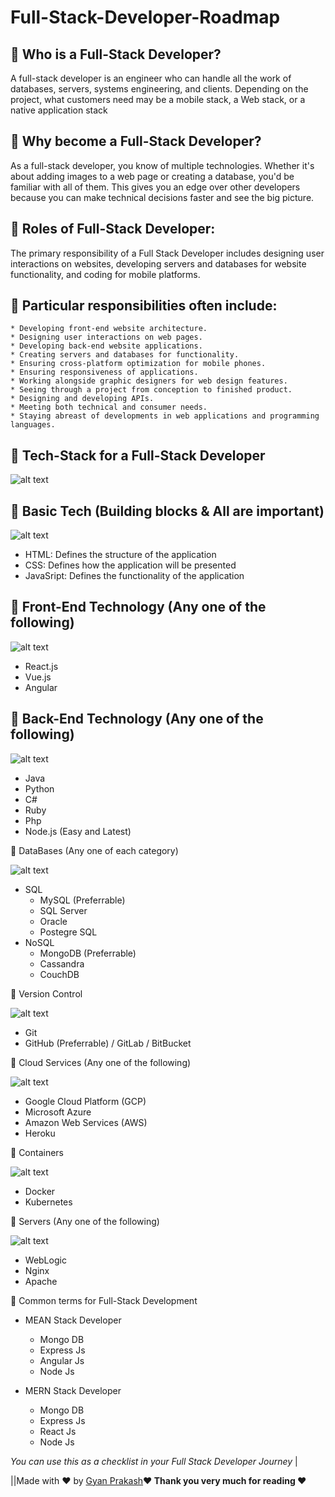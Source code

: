 # Full-Stack-Developer-Roadmap

## 📌 Who is a Full-Stack Developer?

A full-stack developer is an engineer who can handle all the work of databases, servers, systems engineering, and clients. Depending on the project, what customers need may be a mobile stack, a Web stack, or a native application stack

## 📌 Why become a Full-Stack Developer?

As a full-stack developer, you know of multiple technologies. Whether it's about adding images to a web page or creating a database, you'd be familiar with all of them. This gives you an edge over other developers because you can make technical decisions faster and see the big picture.

## 📌 Roles of Full-Stack Developer:

The primary responsibility of a Full Stack Developer includes designing user interactions on websites, developing servers and databases for website functionality, and coding for mobile platforms.

## 📌 Particular responsibilities often include:

    * Developing front-end website architecture.
    * Designing user interactions on web pages.
    * Developing back-end website applications.
    * Creating servers and databases for functionality.
    * Ensuring cross-platform optimization for mobile phones.
    * Ensuring responsiveness of applications.
    * Working alongside graphic designers for web design features.
    * Seeing through a project from conception to finished product.
    * Designing and developing APIs.
    * Meeting both technical and consumer needs.
    * Staying abreast of developments in web applications and programming languages.

## 📌 Tech-Stack for a Full-Stack Developer 

![alt text](https://github.com/gyanprakash0221/Full-Stack-Developer-Roadmap/blob/main/resources/images/fullstackdeveloper.jpg)

## 🚩 Basic Tech (Building blocks & All are important) 

![alt text](https://github.com/gyanprakash0221/Full-Stack-Developer-Roadmap/blob/main/resources/images/building%20blocks.jpg)   
  *  HTML: Defines the structure of the application
  *  CSS: Defines how the application will be presented
  *  JavaSript: Defines the functionality of the application

## 🚩 Front-End Technology (Any one of the following)

![alt text](https://github.com/gyanprakash0221/Full-Stack-Developer-Roadmap/blob/main/resources/images/frontend.png)
   * React.js
   * Vue.js
   * Angular

## 🚩 Back-End Technology (Any one of the following)

![alt text](https://github.com/gyanprakash0221/Full-Stack-Developer-Roadmap/blob/main/resources/images/fullstack.jpg)

   * Java
   * Python
   * C#
   * Ruby
   * Php
   * Node.js (Easy and Latest)

🚩 DataBases (Any one of each category)

![alt text](https://github.com/gyanprakash0221/Full-Stack-Developer-Roadmap/blob/main/resources/images/databases.jpeg)

   * SQL
       * MySQL (Preferrable)
       * SQL Server
       * Oracle
       * Postegre SQL
   * NoSQL
       * MongoDB (Preferrable)
       * Cassandra
       * CouchDB

🚩 Version Control

![alt text](https://github.com/gyanprakash0221/Full-Stack-Developer-Roadmap/blob/main/resources/images/versioncontrol.jpeg)

   * Git
   * GitHub (Preferrable) / GitLab / BitBucket

🚩 Cloud Services (Any one of the following)

![alt text](https://github.com/gyanprakash0221/Full-Stack-Developer-Roadmap/blob/main/resources/images/cloud%20service.png)

   * Google Cloud Platform (GCP)
   * Microsoft Azure
   * Amazon Web Services (AWS)
   * Heroku

🚩 Containers

![alt text](https://github.com/gyanprakash0221/Full-Stack-Developer-Roadmap/blob/main/resources/images/containers.png)

   * Docker
   * Kubernetes

🚩 Servers (Any one of the following)

![alt text](https://github.com/gyanprakash0221/Full-Stack-Developer-Roadmap/blob/main/resources/images/servers.jpeg)<br>
    
   * WebLogic
   * Nginx
   * Apache

📌 Common terms for Full-Stack Development

   * MEAN Stack Developer
       * Mongo DB
       * Express Js
       * Angular Js
       * Node Js
        
   * MERN Stack Developer
       * Mongo DB
       * Express Js
       * React Js
       * Node Js

*You can use this as a checklist in your Full Stack Developer Journey* | 

||Made with ❤️ by [Gyan Prakash](https://github.com/gyanprakash0221)**❤️ Thank you very much for reading ❤️**




